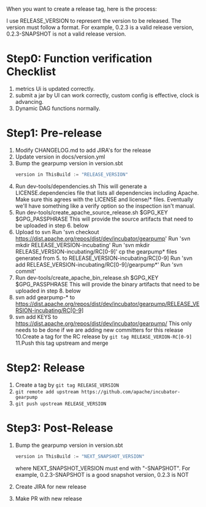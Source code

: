 When you want to create a release tag, here is the process:

I use RELEASE_VERSION to represent the version to be released. 
The version must follow a format. For example, 0.2.3 is a valid release version, 0.2.3-SNAPSHOT is not a valid release version.

Step0: Function verification Checklist
===================
1. metrics Ui is updated correctly.
2. submit a jar by UI can work correctly, custom config is effective, clock is advancing. 
3. Dynamic DAG functions normally. 

Step1: Pre-release
===================
1. Modify CHANGELOG.md to add JIRA's for the release
2. Update version in docs/version.yml
3. Bump the gearpump version in version.sbt 
   ```scala
   version in ThisBuild := "RELEASE_VERSION"
   ```
4. Run dev-tools/dependencies.sh
   This will generate a LICENSE.dependencies file that lists all dependencies including Apache.
   Make sure this agrees with the LICENSE and license/* files.
   Eventually we'll have something like a verify option so the inspection isn't manual.
5. Run dev-tools/create_apache_source_release.sh $GPG_KEY $GPG_PASSPHRASE
   This will provide the source artifacts that need to be uploaded in step 6. below
6. Upload to svn 
   Run 'svn checkout https://dist.apache.org/repos/dist/dev/incubator/gearpump'
   Run 'svn mkdir RELEASE_VERSION-incubating'
   Run 'svn mkdir RELEASE_VERSION-incubating/RC[0-9]'
   cp the gearpump* files generated from 5. to RELEASE_VERSION-incubating/RC[0-9]
   Run 'svn add RELEASE_VERSION-incubating/RC[0-9]/gearpump*'
   Run 'svn commit'
7. Run dev-tools/create_apache_bin_release.sh $GPG_KEY $GPG_PASSPHRASE
   This will provide the binary artifacts that need to be uploaded in step 8. below
8. svn add gearpump-* to https://dist.apache.org/repos/dist/dev/incubator/gearpump/RELEASE_VERSION-incubating/RC[0-9]
9. svn add KEYS to https://dist.apache.org/repos/dist/dev/incubator/gearpump/
   This only needs to be done if we are adding new committers for this release
10.Create a tag for the RC release by ```git tag RELEASE_VERION-RC[0-9]```
11.Push this tag upstream and merge

Step2: Release
==================
1. Create a tag by ```git tag RELEASE_VERSION```
2. ```git remote add upstream https://github.com/apache/incubator-gearpump```
3. ```git push upstream RELEASE_VERSION```

Step3: Post-Release
==================
1. Bump the gearpump version in version.sbt
    
   ```scala
   version in ThisBuild := "NEXT_SNAPSHOT_VERSION"
   ```
   where NEXT_SNAPSHOT_VERSION must end with "-SNAPSHOT". For example, 0.2.3-SNAPSHOT is a good snapshot version, 0.2.3 is NOT
2. Create JIRA for new release
3. Make PR with new release

